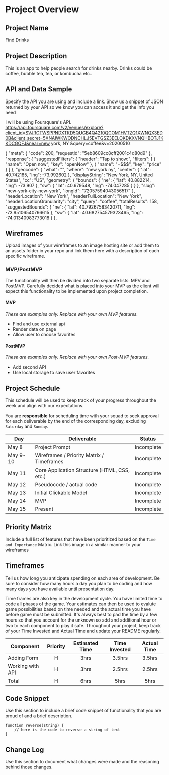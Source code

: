 # Project Overview

## Project Name

Find Drinks 

## Project Description

This is an app to help people search for drinks nearby.  Drinks could be coffee, bubble tea, tea, or kombucha etc.. 

## API and Data Sample

Specify the API you are using and include a link. Show us a snippet of JSON returned by your API so we know you can access it and get the info you need

I will be using Foursquare's API.  https://api.foursquare.com/v2/venues/explore?client_id=SVJRCTWSPPNDXTKD5QUGB4Q4210QCOM1HVTZQ1XWNQX3ED0B&client_secret=5XNAIWKWODNCHLJ5EVTGSZ3EELOKDKXVNQHBOTJ1KKDCGQFJ&near=new york, NY &query=coffee&v=20200510 

{
    "meta": {
        "code": 200,
        "requestId": "5eb8609cc8cff2001c4d80d9"
    },
    "response": {
        "suggestedFilters": {
            "header": "Tap to show:",
            "filters": [
                {
                    "name": "Open now",
                    "key": "openNow"
                },
                {
                    "name": "$-$$$$",
                    "key": "price"
                }
            ]
        },
        "geocode": {
            "what": "",
            "where": "new york ny",
            "center": {
                "lat": 40.742185,
                "lng": -73.992602
            },
            "displayString": "New York, NY, United States",
            "cc": "US",
            "geometry": {
                "bounds": {
                    "ne": {
                        "lat": 40.882214,
                        "lng": -73.907
                    },
                    "sw": {
                        "lat": 40.679548,
                        "lng": -74.047285
                    }
                }
            },
            "slug": "new-york-city-new-york",
            "longId": "72057594043056517"
        },
        "headerLocation": "New York",
        "headerFullLocation": "New York",
        "headerLocationGranularity": "city",
        "query": "coffee",
        "totalResults": 158,
        "suggestedBounds": {
            "ne": {
                "lat": 40.79267583420711,
                "lng": -73.95106540766615
            },
            "sw": {
                "lat": 40.682754579323465,
                "lng": -74.01340983773018
            }
        },

## Wireframes

Upload images of your wireframes to an image hosting site or add them to an assets folder in your repo and link them here with a description of each specific wireframe.

### MVP/PostMVP

The functionality will then be divided into two separate lists: MPV and PostMVP.  Carefully decided what is placed into your MVP as the client will expect this functionality to be implemented upon project completion.  

#### MVP 
*These are examples only. Replace with your own MVP features.*

- Find and use external api 
- Render data on page 
- Allow user to choose favorites 

#### PostMVP  
*These are examples only. Replace with your own Post-MVP features.*

- Add second API
- Use local storage to save user favorites

## Project Schedule

This schedule will be used to keep track of your progress throughout the week and align with our expectations.  

You are **responsible** for scheduling time with your squad to seek approval for each deliverable by the end of the corresponding day, excluding `Saturday` and `Sunday`.

|  Day | Deliverable | Status
|---|---| ---|
|May 8| Project Prompt | Incomplete
|May 9-10| Wireframes / Priority Matrix / Timeframes | Incomplete
|May 11| Core Application Structure (HTML, CSS, etc.) | Incomplete
|May 12| Pseudocode / actual code | Incomplete
|May 13| Initial Clickable Model  | Incomplete
|May 14| MVP | Incomplete
|May 15| Present | Incomplete

## Priority Matrix

Include a full list of features that have been prioritized based on the `Time and Importance` Matrix.  Link this image in a similar manner to your wireframes

## Timeframes

Tell us how long you anticipate spending on each area of development. Be sure to consider how many hours a day you plan to be coding and how many days you have available until presentation day.

Time frames are also key in the development cycle.  You have limited time to code all phases of the game.  Your estimates can then be used to evalute game possibilities based on time needed and the actual time you have before game must be submitted. It's always best to pad the time by a few hours so that you account for the unknown so add and additional hour or two to each component to play it safe. Throughout your project, keep track of your Time Invested and Actual Time and update your README regularly.

| Component | Priority | Estimated Time | Time Invested | Actual Time |
| --- | :---: |  :---: | :---: | :---: |
| Adding Form | H | 3hrs| 3.5hrs | 3.5hrs |
| Working with API | H | 3hrs| 2.5hrs | 2.5hrs |
| Total | H | 6hrs| 5hrs | 5hrs |

## Code Snippet

Use this section to include a brief code snippet of functionality that you are proud of and a brief description.  

```
function reverse(string) {
	// here is the code to reverse a string of text
}
```

## Change Log
 Use this section to document what changes were made and the reasoning behind those changes.  

